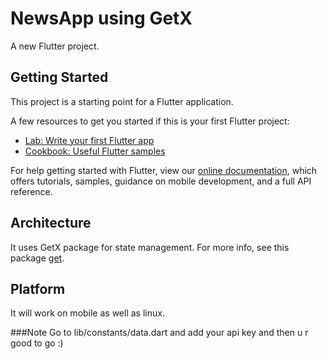 # NewsApp using GetX

A new Flutter project.

## Getting Started

This project is a starting point for a Flutter application.

A few resources to get you started if this is your first Flutter project:

- [Lab: Write your first Flutter app](https://flutter.dev/docs/get-started/codelab)
- [Cookbook: Useful Flutter samples](https://flutter.dev/docs/cookbook)

For help getting started with Flutter, view our
[online documentation](https://flutter.dev/docs), which offers tutorials,
samples, guidance on mobile development, and a full API reference.

## Architecture

It uses GetX package for state management.
For more info, see this package [get](https://pub.dev/packages/get).

## Platform
It will work on mobile as well as linux.

###Note
Go to lib/constants/data.dart and add your api key and then u r good to go :)





